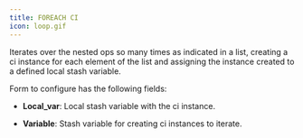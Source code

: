 ```yaml
---
title: FOREACH CI
icon: loop.gif
---
```


Iterates over the nested ops so many times as indicated in a list, creating a ci instance for each element of the list and assigning the instance created to a defined local stash variable.

Form to configure has the following fields:

- **Local_var**: Local stash variable with the ci instance. 

- **Variable**: Stash variable for creating ci instances to iterate.


